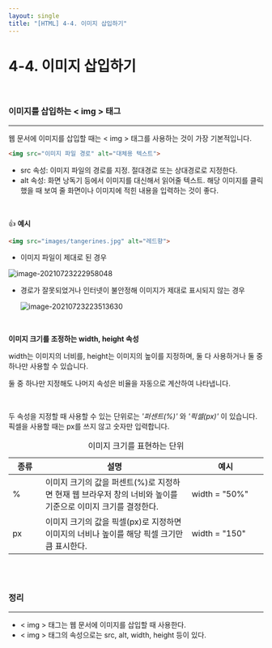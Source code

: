 ```yaml
---
layout: single
title: "[HTML] 4-4. 이미지 삽입하기"
---
```


# 4-4. 이미지 삽입하기

<br>

### 이미지를 삽입하는 < img > 태그

---

웹 문서에 이미지를 삽입할 때는 < img > 태그를 사용하는 것이 가장 기본적입니다. 

```html
<img src="이미지 파일 경로" alt="대체용 텍스트">
```

* src 속성: 이미지 파일의 경로를 지정. 절대경로 또는 상대경로로 지정한다. 
* alt 속성: 화면 낭독기 등에서 이미지를 대신해서 읽어줄 텍스트. 해당 이미지를 클릭했을 때 보여 줄 화면이나 이미지에 적힌 내용을 입력하는 것이 좋다. 

<br>

👍 **예시**

```html
<img src="images/tangerines.jpg" alt="레드향">
```

* 이미지 파일이 제대로 된 경우

![image-20210723222958048](https://user-images.githubusercontent.com/70505378/126855539-0bc9b6ce-21f7-40dc-a033-581a6881a37d.png)

* 경로가 잘못되었거나 인터넷이 불안정해 이미지가 제대로 표시되지 않는 경우

  ![image-20210723223513630](https://user-images.githubusercontent.com/70505378/126855546-cdd3d75a-1aa6-41d6-aa5f-49a8de799536.png)

<br>

**이미지 크기를 조정하는 width, height 속성**

width는 이미지의 너비를, height는 이미지의 높이를 지정하며, 둘 다 사용하거나 둘 중 하나만 사용할 수 있습니다. 

둘 중 하나만 지정해도 나머지 속성은 비율을 자동으로 계산하여 나타냅니다. 

<br>

두 속성을 지정할 때 사용할 수 있는 단위로는 _'퍼센트(%)'_ 와 _'픽셀(px)'_ 이 있습니다. 픽셀을 사용할 때는 px를 쓰지 않고 숫자만 입력합니다. 

<table>
    <caption>이미지 크기를 표현하는 단위</caption>
    <colgroup>
    	<col style="width: 65px">
        <col>
        <col style="width: 150px">
    </colgroup>
    <thead>
    	<tr>
        	<th>종류</th>
            <th>설명</th>
            <th>예시</th>
        </tr>
    </thead>
    <tbody>
    	<tr>
        	<td>%</td>
            <td>이미지 크기의 값을 퍼센트(%)로 지정하면 현재 웹 브라우저 창의 너비와 높이를 기준으로 이미지 크기를 결정한다. </td>
            <td>width = "50%"</td>
        </tr>
        <tr>
        	<td>px</td>
            <td>이미지 크기의 값을 픽셀(px)로 지정하면 이미지의 너비나 높이를 해당 픽셀 크기만큼 표시한다.  </td>
            <td>width = "150"</td>
        </tr>
    </tbody>
</table>

<br>

<br>

### 정리

---

* < img > 태그는 웹 문서에 이미지를 삽입할 때 사용한다.  
* < img > 태그의 속성으로는 src, alt, width, height 등이 있다. 